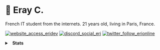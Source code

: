 # 🦊 Eray C.
French IT student from the internets. 21 years old, living in Paris, France. 

[![website_access_eridev](https://img.shields.io/badge/Website-eri.dev-orange)](https://eri.dev)
[![discord_social_eri](https://img.shields.io/badge/Discord-eridev-5765f0)](https:/me.eri.gg/discord)
[![twitter_follow_erionline](https://img.shields.io/badge/𝕏-%40erionline-000000)](https:/me.eri.gg/twitter)

<details>
  <summary>&nbsp; <b>Stats</b></summary>
  &nbsp; 
  <details>
    <summary> &nbsp; &nbsp; &nbsp; <b>GitHub Stats</b></summary>
    <!-- Remove the old stats
    <img src="https://github-readme-stats.vercel.app/api?username=eri&count_private=true&hide_border=true&show_icons=true&include_all_commits=true&bg_color=0d1117&title_color=df761c&text_color=FFFFFF&icon_color=df761c>
    <img src="https://github-readme-stats.vercel.app/api/top-langs/?username=eri&layout=compact&theme=nord&hide_border=true&bg_color=0d1117&border_radius=6&title_color=df761c">
    -->
    <img src="https://github.com/eri/github-stats/blob/master/generated/overview.svg">
    <img src="https://github.com/eri/github-stats/blob/master/generated/languages.svg">
  </details>

  <details>
    <summary> &nbsp; &nbsp; &nbsp; <b>Discord Presence</b></summary>
    <img src="https://lanyard-profile-readme.vercel.app/api/187316528100802560?bg=0d1117">
  </details>
  
 </details>
  
